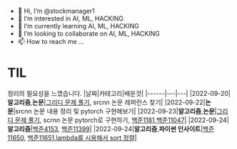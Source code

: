 - 👋 Hi, I’m @stockmanager1
- 👀 I’m interested in AI, ML, HACKING
- 🌱 I’m currently learning AI, ML, HACKING
- 💞️ I’m looking to collaborate on AI, ML, HACKING
- 📫 How to reach me ...

<!---
stockmanager1/stockmanager1 is a ✨ special ✨ repository because its `README.md` (this file) appears on your GitHub profile.
You can click the Preview link to take a look at your changes.
--->

# TIL 
정리의 필요성을 느꼈습니다.
|날짜|카테고리|배운것|
|------|---|---|
|2022-09-20|**알고리즘**,**논문**|[그리디 문제 풀기](https://github.com/stockmanager1/-algorithm---team-study/blob/main/1%EC%A3%BC%EC%B0%A8(2022.09.16~2022-09-23)/%EA%B7%B8%EB%A6%AC%EB%94%94_%EC%8A%A4%ED%84%B0%EB%94%94.ipynb), srcnn 논문 레퍼런스 찾기|
|2022-09-22|**논문**|srcnn 논문 내용 정리 및 pytorch 구현해보기|
|2022-09-23|**알고리즘**,**논문**|[그리디 문제 풀기](https://github.com/stockmanager1/-algorithm---team-study/blob/main/1%EC%A3%BC%EC%B0%A8(2022.09.16~2022-09-23)/%EA%B7%B8%EB%A6%AC%EB%94%94_%EC%8A%A4%ED%84%B0%EB%94%94.ipynb), scrnn 논문 pytorch로 구현하기, [백준1181](https://github.com/stockmanager1/baejoon-study--TIL/tree/main/%EB%B0%B1%EC%A4%80/Silver/1181.%E2%80%85%EB%8B%A8%EC%96%B4%E2%80%85%EC%A0%95%EB%A0%AC),[백준11047](https://github.com/stockmanager1/baejoon-study--TIL/tree/main/%EB%B0%B1%EC%A4%80/Silver/11047.%E2%80%85%EB%8F%99%EC%A0%84%E2%80%850)|
|2022-09-24|**알고리즘**|[백준4153](https://github.com/stockmanager1/baejoon-study--TIL/tree/main/%EB%B0%B1%EC%A4%80/Bronze/4153.%E2%80%85%EC%A7%81%EA%B0%81%EC%82%BC%EA%B0%81%ED%98%95), [백준11399](https://github.com/stockmanager1/baejoon-study--TIL/tree/main/%EB%B0%B1%EC%A4%80/Silver/11399.%E2%80%85ATM)|
|2022-09-24|**알고리즘**,**파이썬 인사이트**|[백준11650](https://github.com/stockmanager1/baejoon-study--TIL/tree/main/%EB%B0%B1%EC%A4%80/Silver/11650.%E2%80%85%EC%A2%8C%ED%91%9C%E2%80%85%EC%A0%95%EB%A0%AC%ED%95%98%EA%B8%B0), [백준11651](https://github.com/stockmanager1/baejoon-study--TIL/tree/main/%EB%B0%B1%EC%A4%80/Silver/11651.%E2%80%85%EC%A2%8C%ED%91%9C%E2%80%85%EC%A0%95%EB%A0%AC%ED%95%98%EA%B8%B0%E2%80%852),[lambda를 시용해서 sort 정렬](https://github.com/stockmanager1/python-insight-collection/blob/main/%EA%B8%B0%EC%A4%80%EC%9D%84%20%EC%9E%A1%EA%B3%A0%20sort%20%ED%95%A8%EC%88%98%EB%A1%9C%202%EC%B0%A8%EC%9B%90%20%EB%B0%B0%EC%97%B4%20%EC%A0%95%EB%A0%AC%ED%95%98%EA%B8%B0/README.md)|


